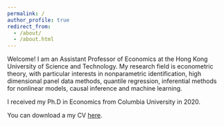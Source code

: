```yaml
---
permalink: /
author_profile: true
redirect_from: 
  - /about/
  - /about.html
---
```


Welcome! I am an Assistant Professor of Economics at the Hong Kong University of Science and Technology. My research field is econometric theory, with particular interests in nonparametric identification, high dimensional panel data methods, quantile regression, inferential methods for nonlinear models, causal inference and machine learning.

I received my Ph.D in Economics from Columbia University in 2020. 

You can download a my CV [here](/files/cv_jfeng-1.pdf).

